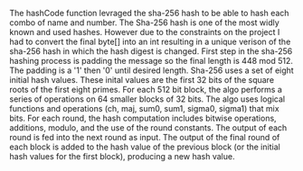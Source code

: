 The hashCode function levraged the sha-256 hash to be able to hash each combo of name and number. The Sha-256 hash is one of the most widly known and used hashes.
However due to the constraints on the project I had to convert the final byte[] into an int resulting in a unique verison of the sha-256 hash in which the hash digest is changed. 
First step in the sha-256 hashing process is padding the message so the final length is 448 mod 512. The padding is a '1' then '0' until desired length.
Sha-256 uses a set of eight initial hash values. These inital values are the first 32 bits of the square roots of the first eight primes.
For each 512 bit block, the algo performs a series of operations on 64 smaller blocks of 32 bits. 
The algo uses logical functions and operations (ch, maj, sum0, sum1, sigma0, sigma1) that mix bits.
For each round, the hash computation includes bitwise operations, additions, modulo, and the use of the round constants. The output of each round is fed into the next round as input.
The output of the final round of each block is added to the hash value of the previous block (or the initial hash values for the first block), producing a new hash value.
